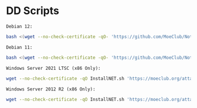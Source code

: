 # DD Scripts
`Debian 12:`
```bash
bash <(wget --no-check-certificate -qO- 'https://github.com/MoeClub/Note/raw/master/InstallNET.sh') -d 12 -v 64 -a -p your_new_root_password
```
`Debian 11:`
```bash
bash <(wget --no-check-certificate -qO- 'https://github.com/MoeClub/Note/raw/master/InstallNET.sh') -d 11 -v 64 -a -p your_new_root_password
```
`Windows Server 2021 LTSC (x86 Only):`
```bash
wget --no-check-certificate -qO InstallNET.sh 'https://moeclub.org/attachment/LinuxShell/InstallNET.sh' && bash InstallNET.sh -dd 'https://oss.sunpma.com/Windows/Oracle_Win10_2021LTSC_64_Administrator_nat.ee.gz'
```
`Windows Server 2012 R2 (x86 Only):`
```bash
wget --no-check-certificate -qO InstallNET.sh 'https://moeclub.org/attachment/LinuxShell/InstallNET.sh' && bash InstallNET.sh -dd 'https://oss.sunpma.com/Windows/Oracle_Win_Server2012R2_64_Administrator_nat.ee.gz'
```
